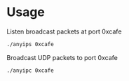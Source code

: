 # Usage

Listen broadcast packets at port 0xcafe
```sh
./anyips 0xcafe
```

Broadcast UDP packets to port 0xcafe
```sh
./anyipc 0xcafe
```
